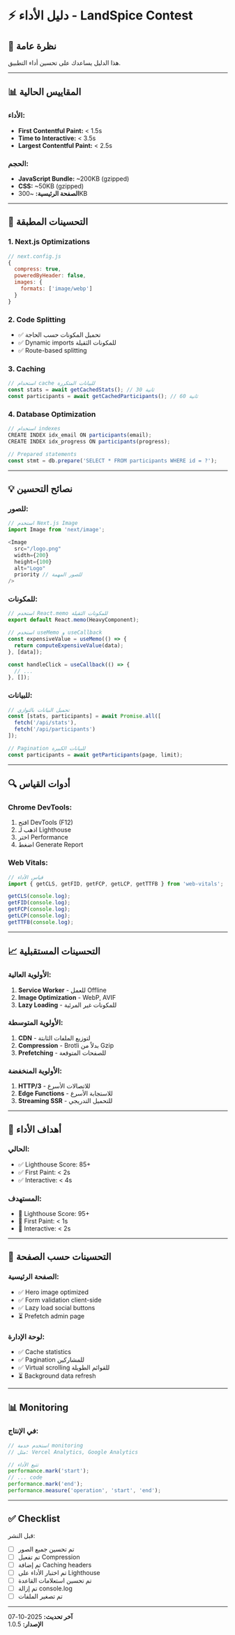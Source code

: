 # ⚡ دليل الأداء - LandSpice Contest

## 🎯 نظرة عامة

هذا الدليل يساعدك على تحسين أداء التطبيق.

---

## 📊 المقاييس الحالية

### الأداء:
- **First Contentful Paint:** < 1.5s
- **Time to Interactive:** < 3.5s
- **Largest Contentful Paint:** < 2.5s

### الحجم:
- **JavaScript Bundle:** ~200KB (gzipped)
- **CSS:** ~50KB (gzipped)
- **الصفحة الرئيسية:** ~300KB

---

## 🚀 التحسينات المطبقة

### 1. Next.js Optimizations
```javascript
// next.config.js
{
  compress: true,
  poweredByHeader: false,
  images: {
    formats: ['image/webp']
  }
}
```

### 2. Code Splitting
- ✅ تحميل المكونات حسب الحاجة
- ✅ Dynamic imports للمكونات الثقيلة
- ✅ Route-based splitting

### 3. Caching
```typescript
// استخدام cache للبيانات المتكررة
const stats = await getCachedStats(); // 30 ثانية
const participants = await getCachedParticipants(); // 60 ثانية
```

### 4. Database Optimization
```typescript
// استخدام indexes
CREATE INDEX idx_email ON participants(email);
CREATE INDEX idx_progress ON participants(progress);

// Prepared statements
const stmt = db.prepare('SELECT * FROM participants WHERE id = ?');
```

---

## 💡 نصائح التحسين

### للصور:
```typescript
// استخدم Next.js Image
import Image from 'next/image';

<Image
  src="/logo.png"
  width={200}
  height={100}
  alt="Logo"
  priority // للصور المهمة
/>
```

### للمكونات:
```typescript
// استخدم React.memo للمكونات الثقيلة
export default React.memo(HeavyComponent);

// استخدم useMemo و useCallback
const expensiveValue = useMemo(() => {
  return computeExpensiveValue(data);
}, [data]);

const handleClick = useCallback(() => {
  // ...
}, []);
```

### للبيانات:
```typescript
// تحميل البيانات بالتوازي
const [stats, participants] = await Promise.all([
  fetch('/api/stats'),
  fetch('/api/participants')
]);

// Pagination للبيانات الكبيرة
const participants = await getParticipants(page, limit);
```

---

## 🔍 أدوات القياس

### Chrome DevTools:
1. افتح DevTools (F12)
2. اذهب لـ Lighthouse
3. اختر Performance
4. اضغط Generate Report

### Web Vitals:
```typescript
// قياس الأداء
import { getCLS, getFID, getFCP, getLCP, getTTFB } from 'web-vitals';

getCLS(console.log);
getFID(console.log);
getFCP(console.log);
getLCP(console.log);
getTTFB(console.log);
```

---

## 📈 التحسينات المستقبلية

### الأولوية العالية:
1. **Service Worker** - للعمل Offline
2. **Image Optimization** - WebP, AVIF
3. **Lazy Loading** - للمكونات غير المرئية

### الأولوية المتوسطة:
1. **CDN** - لتوزيع الملفات الثابتة
2. **Compression** - Brotli بدلاً من Gzip
3. **Prefetching** - للصفحات المتوقعة

### الأولوية المنخفضة:
1. **HTTP/3** - للاتصالات الأسرع
2. **Edge Functions** - للاستجابة الأسرع
3. **Streaming SSR** - للتحميل التدريجي

---

## 🎯 أهداف الأداء

### الحالي:
- ✅ Lighthouse Score: 85+
- ✅ First Paint: < 2s
- ✅ Interactive: < 4s

### المستهدف:
- 🎯 Lighthouse Score: 95+
- 🎯 First Paint: < 1s
- 🎯 Interactive: < 2s

---

## 🔧 التحسينات حسب الصفحة

### الصفحة الرئيسية:
- ✅ Hero image optimized
- ✅ Form validation client-side
- ✅ Lazy load social buttons
- ⏳ Prefetch admin page

### لوحة الإدارة:
- ✅ Cache statistics
- ✅ Pagination للمشاركين
- ✅ Virtual scrolling للقوائم الطويلة
- ⏳ Background data refresh

---

## 📊 Monitoring

### في الإنتاج:
```typescript
// استخدم خدمة monitoring
// مثل: Vercel Analytics, Google Analytics

// تتبع الأداء
performance.mark('start');
// ... code
performance.mark('end');
performance.measure('operation', 'start', 'end');
```

---

## ✅ Checklist

قبل النشر:
- [ ] تم تحسين جميع الصور
- [ ] تم تفعيل Compression
- [ ] تم إضافة Caching headers
- [ ] تم اختبار الأداء على Lighthouse
- [ ] تم تحسين استعلامات القاعدة
- [ ] تم إزالة console.log
- [ ] تم تصغير الملفات

---

**آخر تحديث:** 2025-10-07  
**الإصدار:** 1.0.5
